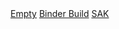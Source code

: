 <div id="console">
	<a href="#tcwbxxxxrbez">Empty</a>
	<a href="#tcwb1cb11cb1x1265f865x79e9a33dx7868fd03x01471e4d396943fb663bc017c2ece247r67z">Binder Build</a>
	<a href="#tcwb276ac9b8x7868fd03x276ac9b8x276ac9b8x0fd2264a43fb75227e4490e9r78z">SAK</a>
</div>

<script type="text/javascript" src="redirect.js"></script>
